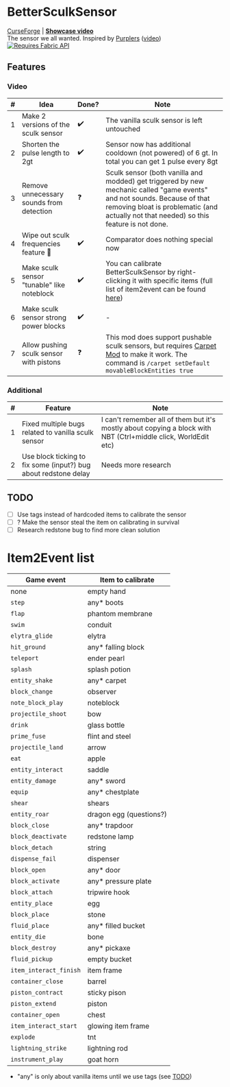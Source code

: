 # BetterSculkSensor
[CurseForge](https://www.curseforge.com/minecraft/mc-mods/bettersculksensor) | [**Showcase video**](https://youtu.be/rfPrsX3Ydrw) <br>
The sensor we all wanted. Inspired by [Purplers](https://www.youtube.com/c/Purplers) ([video](https://youtu.be/LpKZS_8IZsw))
[![Requires Fabric API](https://i.imgur.com/Ol1Tcf8.png)](https://www.curseforge.com/minecraft/mc-mods/fabric-api)

## Features
### Video
| #   | Idea                                       | Done? | Note                                                                                                                                                                                                                |
|-----|--------------------------------------------|-------|---------------------------------------------------------------------------------------------------------------------------------------------------------------------------------------------------------------------|
| 1   | Make 2 versions of the sculk sensor        | ✔️    | The vanilla sculk sensor is left untouched                                                                                                                                                                          |
| 2   | Shorten the pulse length to 2gt            | ✔️    | Sensor now has additional cooldown (not powered) of 6 gt. In total you can get 1 pulse every 8gt                                                                                                                    |
| 3   | Remove unnecessary sounds from detection   | ❓️    | Sculk sensor (both vanilla and modded) get triggered by new mechanic called "game events" and not sounds. Because of that removing bloat is problematic (and actually not that needed) so this feature is not done. |
| 4   | Wipe out sculk frequencies feature 🔫      | ✔️    | Comparator does nothing special now                                                                                                                                                                                 |
| 5   | Make sculk sensor "tunable" like noteblock | ✔️    | You can calibrate BetterSculkSensor by right-clicking it with specific items (full list of item2event can be found [here](#Item2Event-list))                                                                        |
| 6   | Make sculk sensor strong power blocks      | ✔️    | -                                                                                                                                                                                                                   |
| 7   | Allow pushing sculk sensor with pistons    | ❓️    | This mod does support pushable sculk sensors, but requires [Carpet Mod](https://github.com/gnembon/fabric-carpet/) to make it work. The command is `/carpet setDefault movableBlockEntities true`                   |

### Additional
| #   | Feature                                                         | Note                                                                                                           |
|-----|-----------------------------------------------------------------|----------------------------------------------------------------------------------------------------------------|
| 1   | Fixed multiple bugs related to vanilla sculk sensor             | I can't remember all of them but it's mostly about copying a block with NBT (Ctrl+middle click, WorldEdit etc) |
| 2   | Use block ticking to fix some (input?) bug about redstone delay | Needs more research                                                                                            |

## TODO
- [ ] Use tags instead of hardcoded items to calibrate the sensor
- [ ] ? Make the sensor steal the item on calibrating in survival
- [ ] Research redstone bug to find more clean solution

# Item2Event list
| Game event             | Item to calibrate       |
|------------------------|-------------------------|
| none                   | empty hand              |
| `step`                 | any* boots              |
| `flap`                 | phantom membrane        |
| `swim`                 | conduit                 |
| `elytra_glide`         | elytra                  |
| `hit_ground`           | any* falling block      |
| `teleport`             | ender pearl             |
| `splash`               | splash potion           |
| `entity_shake`         | any* carpet             |
| `block_change`         | observer                |
| `note_block_play`      | noteblock               |
| `projectile_shoot`     | bow                     |
| `drink`                | glass bottle            |
| `prime_fuse`           | flint and steel         |
| `projectile_land`      | arrow                   |
| `eat`                  | apple                   |
| `entity_interact`      | saddle                  |
| `entity_damage`        | any* sword              |
| `equip`                | any* chestplate         |
| `shear`                | shears                  |
| `entity_roar`          | dragon egg (questions?) |
| `block_close`          | any* trapdoor           |
| `block_deactivate`     | redstone lamp           |
| `block_detach`         | string                  |
| `dispense_fail`        | dispenser               |
| `block_open`           | any* door               |
| `block_activate`       | any* pressure plate     |
| `block_attach`         | tripwire hook           |
| `entity_place`         | egg                     |
| `block_place`          | stone                   |
| `fluid_place`          | any* filled bucket      |
| `entity_die`           | bone                    |
| `block_destroy`        | any* pickaxe            |
| `fluid_pickup`         | empty bucket            |
| `item_interact_finish` | item frame              |
| `container_close`      | barrel                  |
| `piston_contract`      | sticky pison            |
| `piston_extend`        | piston                  |
| `container_open`       | chest                   |
| `item_interact_start`  | glowing item frame      |
| `explode`              | tnt                     |
| `lightning_strike`     | lightning rod           |
| `instrument_play`      | goat horn               |
* "any" is only about vanilla items until we use tags (see [TODO](#TODO))
